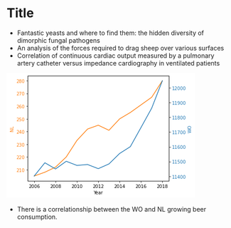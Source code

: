 # Title

- Fantastic yeasts and where to find them: the hidden diversity of dimorphic fungal pathogens
- An analysis of the forces required to drag sheep over various surfaces
- Correlation of continuous cardiac output measured by a pulmonary artery catheter versus impedance cardiography in ventilated patients


![plot](plot.png)
- There is a correlationship between the WO and NL growing beer consumption.
